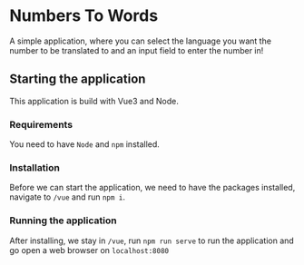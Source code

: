 # Numbers To Words
A simple application, where you can select the language you 
want the number to be translated to and an input field
to enter the number in!

## Starting the application
This application is build with Vue3 and Node.
### Requirements
You need to have `Node` and `npm` installed.

### Installation
Before we can start the application, we need to have the 
packages installed, navigate to `/vue` and run `npm i`.

### Running the application
After installing, we stay in `/vue`, run `npm run serve`
to run the application and go open a web browser on 
`localhost:8080`
